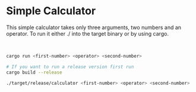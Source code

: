 # Simple Calculator
This simple calculator takes only three arguments, two numbers and an operator. To run it either ./ into the target binary or by using cargo.

<br>

```bash
cargo run <first-number> <operator> <second-number>

# If you want to run a release version first run 
cargo build --release

./target/release/calculator <first-number> <operator> <second-number>
```
